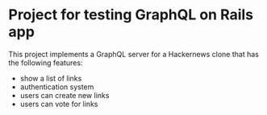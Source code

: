 # Project for testing GraphQL on Rails app

This project implements a GraphQL server for a Hackernews clone that has the following features:

- show a list of links
- authentication system
- users can create new links
- users can vote for links